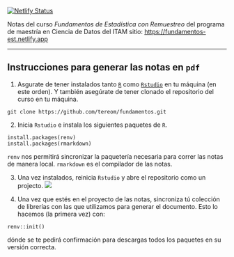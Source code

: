 [![Netlify Status](https://api.netlify.com/api/v1/badges/54022ee4-ae84-48c5-915c-20b85ccb6e08/deploy-status)](https://app.netlify.com/sites/fundamentos/deploys)


Notas del curso *Fundamentos de Estadística con Remuestreo* del programa de
maestría en Ciencia de Datos del ITAM sitio: https://fundamentos-est.netlify.app

---

## Instrucciones para generar las notas en `pdf`

1. Asgurate de tener instalados tanto [`R`](https://cloud.r-project.org/) como
[`Rstudio`](https://rstudio.com/products/rstudio/download/) en tu máquina (en
este orden). Y también asegúrate de tener clonado el repositorio del curso en tu máquina.
```{bash}
git clone https://github.com/tereom/fundamentos.git
```

2. Inicia `Rstudio` e instala los siguientes paquetes de `R`.
```{r}
install.packages(renv)
install.packages(rmarkdown)
```

`renv` nos permitirá sincronizar la paquetería necesaria para correr las notas
de manera local. `rmarkdown` es el compilador de las notas.

3. Una vez instalados, reinicia `Rstudio` y abre el repositorio como un projecto.
![]('/images/rstudio-project.png')

4. Una vez que estés en el proyecto de las notas, sincroniza tú colección de librerías con las que utilizamos para generar el documento. Esto lo hacemos (la primera vez) con:  

```{r}
renv::init()
```
dónde se te pedirá confirmación para descargas todos los paquetes en su versión correcta.
